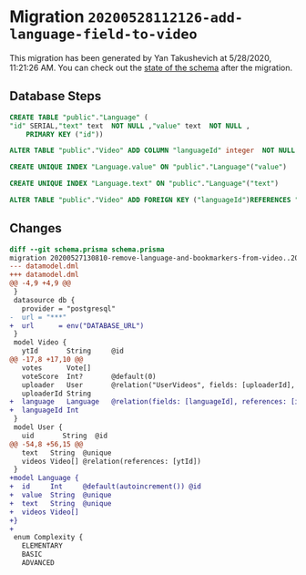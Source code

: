 # Migration `20200528112126-add-language-field-to-video`

This migration has been generated by Yan Takushevich at 5/28/2020, 11:21:26 AM.
You can check out the [state of the schema](./schema.prisma) after the migration.

## Database Steps

```sql
CREATE TABLE "public"."Language" (
"id" SERIAL,"text" text  NOT NULL ,"value" text  NOT NULL ,
    PRIMARY KEY ("id"))

ALTER TABLE "public"."Video" ADD COLUMN "languageId" integer  NOT NULL ;

CREATE UNIQUE INDEX "Language.value" ON "public"."Language"("value")

CREATE UNIQUE INDEX "Language.text" ON "public"."Language"("text")

ALTER TABLE "public"."Video" ADD FOREIGN KEY ("languageId")REFERENCES "public"."Language"("id") ON DELETE CASCADE  ON UPDATE CASCADE
```

## Changes

```diff
diff --git schema.prisma schema.prisma
migration 20200527130810-remove-language-and-bookmarkers-from-video..20200528112126-add-language-field-to-video
--- datamodel.dml
+++ datamodel.dml
@@ -4,9 +4,9 @@
 }
 datasource db {
   provider = "postgresql"
-  url = "***"
+  url      = env("DATABASE_URL")
 }
 model Video {
   ytId       String     @id
@@ -17,8 +17,10 @@
   votes      Vote[]
   voteScore  Int?       @default(0)
   uploader   User       @relation("UserVideos", fields: [uploaderId], references: [uid])
   uploaderId String
+  language   Language   @relation(fields: [languageId], references: [id])
+  languageId Int
 }
 model User {
   uid       String  @id
@@ -54,8 +56,15 @@
   text   String  @unique
   videos Video[] @relation(references: [ytId])
 }
+model Language {
+  id     Int     @default(autoincrement()) @id
+  value  String  @unique
+  text   String  @unique
+  videos Video[]
+}
+
 enum Complexity {
   ELEMENTARY
   BASIC
   ADVANCED
```


